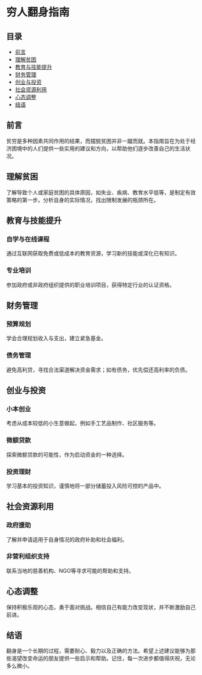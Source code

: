 # 穷人翻身指南

## 目录
- [前言](#前言)
- [理解贫困](#理解贫困)
- [教育与技能提升](#教育与技能提升)
- [财务管理](#财务管理)
- [创业与投资](#创业与投资)
- [社会资源利用](#社会资源利用)
- [心态调整](#心态调整)
- [结语](#结语)

## 前言
贫穷是多种因素共同作用的结果，而摆脱贫困并非一蹴而就。本指南旨在为处于经济困境中的人们提供一些实用的建议和方向，以帮助他们逐步改善自己的生活状况。

## 理解贫困
了解导致个人或家庭贫困的具体原因，如失业、疾病、教育水平低等，是制定有效策略的第一步。分析自身的实际情况，找出限制发展的瓶颈所在。

## 教育与技能提升
### 自学与在线课程
通过互联网获取免费或低成本的教育资源，学习新的技能或深化已有知识。
### 专业培训
参加政府或非政府组织提供的职业培训项目，获得特定行业的认证资格。

## 财务管理
### 预算规划
学会合理规划收入与支出，建立紧急基金。
### 债务管理
避免高利贷，寻找合法渠道解决资金需求；如有债务，优先偿还高利率的负债。

## 创业与投资
### 小本创业
考虑从成本较低的小生意做起，例如手工艺品制作、社区服务等。
### 微额贷款
探索微额贷款的可能性，作为启动资金的一种选择。
### 投资理财
学习基本的投资知识，谨慎地将一部分储蓄投入风险可控的产品中。

## 社会资源利用
### 政府援助
了解并申请适用于自身情况的政府补助和社会福利。
### 非营利组织支持
联系当地的慈善机构、NGO等寻求可能的帮助和支持。

## 心态调整
保持积极乐观的心态，勇于面对挑战。相信自己有能力改变现状，并不断激励自己前进。

## 结语
翻身是一个长期的过程，需要耐心、毅力以及正确的方法。希望上述建议能够为那些渴望改变命运的朋友提供一些启示和帮助。记住，每一次进步都值得庆祝，无论多么微小。